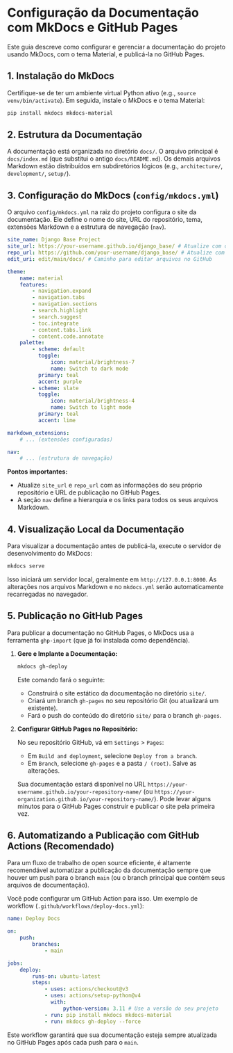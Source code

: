 # Configuração da Documentação com MkDocs e GitHub Pages

Este guia descreve como configurar e gerenciar a documentação do projeto usando MkDocs, com o tema Material, e publicá-la no GitHub Pages.

## 1. Instalação do MkDocs

Certifique-se de ter um ambiente virtual Python ativo (e.g., `source venv/bin/activate`). Em seguida, instale o MkDocs e o tema Material:

```bash
pip install mkdocs mkdocs-material
```

## 2. Estrutura da Documentação

A documentação está organizada no diretório `docs/`. O arquivo principal é `docs/index.md` (que substitui o antigo `docs/README.md`). Os demais arquivos Markdown estão distribuídos em subdiretórios lógicos (e.g., `architecture/`, `development/`, `setup/`).

## 3. Configuração do MkDocs (`config/mkdocs.yml`)

O arquivo `config/mkdocs.yml` na raiz do projeto configura o site da documentação. Ele define o nome do site, URL do repositório, tema, extensões Markdown e a estrutura de navegação (`nav`).

```yaml
site_name: Django Base Project
site_url: https://your-username.github.io/django_base/ # Atualize com o seu URL
repo_url: https://github.com/your-username/django_base/ # Atualize com o seu repositório
edit_uri: edit/main/docs/ # Caminho para editar arquivos no GitHub

theme:
    name: material
    features:
        - navigation.expand
        - navigation.tabs
        - navigation.sections
        - search.highlight
        - search.suggest
        - toc.integrate
        - content.tabs.link
        - content.code.annotate
    palette:
        - scheme: default
          toggle:
              icon: material/brightness-7
              name: Switch to dark mode
          primary: teal
          accent: purple
        - scheme: slate
          toggle:
              icon: material/brightness-4
              name: Switch to light mode
          primary: teal
          accent: lime

markdown_extensions:
    # ... (extensões configuradas)

nav:
    # ... (estrutura de navegação)
```

**Pontos importantes:**

-   Atualize `site_url` e `repo_url` com as informações do seu próprio repositório e URL de publicação no GitHub Pages.
-   A seção `nav` define a hierarquia e os links para todos os seus arquivos Markdown.

## 4. Visualização Local da Documentação

Para visualizar a documentação antes de publicá-la, execute o servidor de desenvolvimento do MkDocs:

```bash
mkdocs serve
```

Isso iniciará um servidor local, geralmente em `http://127.0.0.1:8000`. As alterações nos arquivos Markdown e no `mkdocs.yml` serão automaticamente recarregadas no navegador.

## 5. Publicação no GitHub Pages

Para publicar a documentação no GitHub Pages, o MkDocs usa a ferramenta `ghp-import` (que já foi instalada como dependência).

1.  **Gere e Implante a Documentação:**

    ```bash
    mkdocs gh-deploy
    ```

    Este comando fará o seguinte:

    -   Construirá o site estático da documentação no diretório `site/`.
    -   Criará um branch `gh-pages` no seu repositório Git (ou atualizará um existente).
    -   Fará o push do conteúdo do diretório `site/` para o branch `gh-pages`.

2.  **Configurar GitHub Pages no Repositório:**

    No seu repositório GitHub, vá em `Settings` > `Pages`:

    -   Em `Build and deployment`, selecione `Deploy from a branch`.
    -   Em `Branch`, selecione `gh-pages` e a pasta `/ (root)`. Salve as alterações.

    Sua documentação estará disponível no URL `https://your-username.github.io/your-repository-name/` (ou `https://your-organization.github.io/your-repository-name/`). Pode levar alguns minutos para o GitHub Pages construir e publicar o site pela primeira vez.

## 6. Automatizando a Publicação com GitHub Actions (Recomendado)

Para um fluxo de trabalho de open source eficiente, é altamente recomendável automatizar a publicação da documentação sempre que houver um push para o branch `main` (ou o branch principal que contém seus arquivos de documentação).

Você pode configurar um GitHub Action para isso. Um exemplo de workflow (`.github/workflows/deploy-docs.yml`):

```yaml
name: Deploy Docs

on:
    push:
        branches:
            - main

jobs:
    deploy:
        runs-on: ubuntu-latest
        steps:
            - uses: actions/checkout@v3
            - uses: actions/setup-python@v4
              with:
                  python-version: 3.11 # Use a versão do seu projeto
            - run: pip install mkdocs mkdocs-material
            - run: mkdocs gh-deploy --force
```

Este workflow garantirá que sua documentação esteja sempre atualizada no GitHub Pages após cada push para o `main`.
